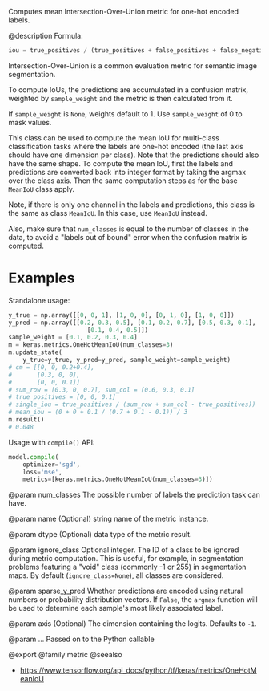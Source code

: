 Computes mean Intersection-Over-Union metric for one-hot encoded labels.

@description
Formula:

```python
iou = true_positives / (true_positives + false_positives + false_negatives)
```
Intersection-Over-Union is a common evaluation metric for semantic image
segmentation.

To compute IoUs, the predictions are accumulated in a confusion matrix,
weighted by `sample_weight` and the metric is then calculated from it.

If `sample_weight` is `None`, weights default to 1.
Use `sample_weight` of 0 to mask values.

This class can be used to compute the mean IoU for multi-class
classification tasks where the labels are one-hot encoded (the last axis
should have one dimension per class). Note that the predictions should also
have the same shape. To compute the mean IoU, first the labels and
predictions are converted back into integer format by taking the argmax over
the class axis. Then the same computation steps as for the base `MeanIoU`
class apply.

Note, if there is only one channel in the labels and predictions, this class
is the same as class `MeanIoU`. In this case, use `MeanIoU` instead.

Also, make sure that `num_classes` is equal to the number of classes in the
data, to avoid a "labels out of bound" error when the confusion matrix is
computed.

# Examples
Standalone usage:

```python
y_true = np.array([[0, 0, 1], [1, 0, 0], [0, 1, 0], [1, 0, 0]])
y_pred = np.array([[0.2, 0.3, 0.5], [0.1, 0.2, 0.7], [0.5, 0.3, 0.1],
                      [0.1, 0.4, 0.5]])
sample_weight = [0.1, 0.2, 0.3, 0.4]
m = keras.metrics.OneHotMeanIoU(num_classes=3)
m.update_state(
    y_true=y_true, y_pred=y_pred, sample_weight=sample_weight)
# cm = [[0, 0, 0.2+0.4],
#       [0.3, 0, 0],
#       [0, 0, 0.1]]
# sum_row = [0.3, 0, 0.7], sum_col = [0.6, 0.3, 0.1]
# true_positives = [0, 0, 0.1]
# single_iou = true_positives / (sum_row + sum_col - true_positives))
# mean_iou = (0 + 0 + 0.1 / (0.7 + 0.1 - 0.1)) / 3
m.result()
# 0.048
```

Usage with `compile()` API:

```python
model.compile(
    optimizer='sgd',
    loss='mse',
    metrics=[keras.metrics.OneHotMeanIoU(num_classes=3)])
```

@param num_classes
The possible number of labels the prediction task can have.

@param name
(Optional) string name of the metric instance.

@param dtype
(Optional) data type of the metric result.

@param ignore_class
Optional integer. The ID of a class to be ignored during
metric computation. This is useful, for example, in segmentation
problems featuring a "void" class (commonly -1 or 255) in
segmentation maps. By default (`ignore_class=None`), all classes are
considered.

@param sparse_y_pred
Whether predictions are encoded using natural numbers or
probability distribution vectors. If `False`, the `argmax`
function will be used to determine each sample's most likely
associated label.

@param axis
(Optional) The dimension containing the logits. Defaults to `-1`.

@param ...
Passed on to the Python callable

@export
@family metric
@seealso
+ <https://www.tensorflow.org/api_docs/python/tf/keras/metrics/OneHotMeanIoU>
